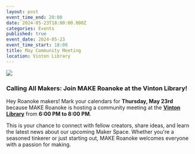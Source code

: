 ```yaml
---
layout: post
event_time_end: 20:00
date: 2024-05-23T18:00:00.000Z
categories: Events
published: true
event_date: 2024-05-23
event_time_start: 18:00
title: May Community Meeting
location: Vinton Library
---
```


![](/assets/images/May23CommunityMeetingDiscordEvent.png)

### Calling All Makers: Join MAKE Roanoke at the Vinton Library!

Hey Roanoke makers! Mark your calendars for **Thursday, May 23rd** because MAKE
Roanoke is hosting a community meeting at the **[Vinton Library](https://maps.app.goo.gl/bzzZ2FWPaRaGiPMD7)** from **6:00 PM 
to 8:00 PM**. 

This is your chance to connect with fellow creators, share ideas, and learn the
latest news about our upcoming Maker Space. Whether you're a seasoned tinkerer
or just starting out, MAKE Roanoke welcomes everyone with a passion for making.
